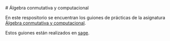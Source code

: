 # Álgebra conmutativa y computacional

En este respositorio se encuentran los guiones de prácticas de la asignatura [Álgebra conmutativa y computacional](http://grados.ugr.es/matematicas/pages/infoacademica/guiasdocentes/actual/optativas/Algebra_Conmutativa_y_Computacional).

Estos guiones están realizados en [sage](http://www.sagemath.org). 
